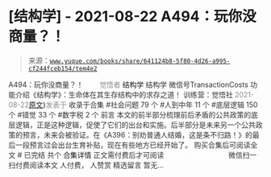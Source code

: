 # [结构学] - 2021-08-22 A494：玩你没商量？！

> 来源：[`www.yuque.com/books/share/641124b8-5f80-4d26-a995-cf244fceb154/tem4e2`](https://www.yuque.com/books/share/641124b8-5f80-4d26-a995-cf244fceb154/tem4e2)

<ne-p id="520f42f3293818f927861ebbd5b15da4_p_0" data-lake-id="520f42f3293818f927861ebbd5b15da4_p_0"><ne-text id="u70ea5e08" style="color: rgb(51, 51, 51);">A494：玩你没商量？！</ne-text></ne-p> <ne-p id="01cf540e74970c95848deae777a56927" data-lake-id="01cf540e74970c95848deae777a56927"><ne-text id="u89bf6394" ne-fontsize="12" style="color: rgb(255, 255, 255);">原创</ne-text><ne-text id="u88aa67f6" style="color: rgb(140, 140, 140);">觉悟者</ne-text> <ne-text id="uf4af893c" ne-fontsize="14">结构学</ne-text></ne-p> <ne-p id="58d1e007f5857725789e9efe2fef66df" data-lake-id="58d1e007f5857725789e9efe2fef66df"><ne-text id="u097a3521" ne-fontsize="14" ne-bold="true" style="color: rgb(51, 51, 51);">结构学</ne-text></ne-p> <ne-p id="7cdaa94e04e1d31ffa2774d966c3da38" data-lake-id="7cdaa94e04e1d31ffa2774d966c3da38"><ne-text id="u56c4bd4a" ne-fontsize="14" style="color: rgb(51, 51, 51);">微信号</ne-text><ne-text id="u852aea70" ne-fontsize="14" style="color: rgb(51, 51, 51);">TransactionCosts</ne-text></ne-p> <ne-p id="b5a763a03c01c30b8640414cc3a4d493" data-lake-id="b5a763a03c01c30b8640414cc3a4d493"><ne-text id="u61c366f0" ne-fontsize="14" style="color: rgb(51, 51, 51);">功能介绍</ne-text><ne-text id="uf5b816cb" ne-fontsize="14" style="color: rgb(51, 51, 51);">《结构学》：生命体在其生存结构中的求存之道！ 训练营：觉悟社</ne-text></ne-p> <ne-p id="c8da486ec9dc1ddb08638b7e443b946a" data-lake-id="c8da486ec9dc1ddb08638b7e443b946a"><ne-text id="ufa54a2ca" style="color: rgb(140, 140, 140);">2021-08-22</ne-text>[<ne-text id="u307f8157" ne-fontsize="14">原文</ne-text>](https://mp.weixin.qq.com/s?__biz=MzIzMDYwOTM0Mg==&mid=2247486230&idx=1&sn=5fa67e9065c3feae6264765838772136&chksm=e8b193c7dfc61ad15311f10ab8265d667f31cc2e11e404476afbc0310d6ee71e5f1167faf78f#rd))<ne-text id="ufcff3b46" ne-fontsize="14" style="color: rgb(140, 140, 140);">发表于</ne-text></ne-p> <ne-p id="20da20202d0385e715eddd01e848efc0" data-lake-id="20da20202d0385e715eddd01e848efc0"><ne-text id="ua07a356c" style="color: rgb(51, 51, 51);">收录于合集</ne-text></ne-p> <ne-p id="77a7d69471cded0bd1d1c65bf22f5818" data-lake-id="77a7d69471cded0bd1d1c65bf22f5818"><ne-text id="ud9b22520" style="color: rgb(51, 51, 51);">#社会问题 79 个</ne-text></ne-p> <ne-p id="2aab3f25307ad984ec09ee18bd0b2af9" data-lake-id="2aab3f25307ad984ec09ee18bd0b2af9"><ne-text id="u52cda965" style="color: rgb(51, 51, 51);">#人到中年 11 个</ne-text></ne-p> <ne-p id="fac3a7642c7bc2e1c1ce778ae09c5ff3" data-lake-id="fac3a7642c7bc2e1c1ce778ae09c5ff3"><ne-text id="u03a0c676" style="color: rgb(51, 51, 51);">#底层逻辑 150 个</ne-text></ne-p> <ne-p id="6fb0c7a4b74f2c455c716414be5cb3e3" data-lake-id="6fb0c7a4b74f2c455c716414be5cb3e3"><ne-text id="u95f407f3" style="color: rgb(51, 51, 51);">#错觉 33 个</ne-text></ne-p> <ne-p id="ec94069fe46931dec523108fa2896fd6" data-lake-id="ec94069fe46931dec523108fa2896fd6"><ne-text id="u2e88ac8a" style="color: rgb(51, 51, 51);">#数字税 2 个</ne-text></ne-p> <ne-p id="324d06da62f5f34a50ed565c62128490" data-lake-id="324d06da62f5f34a50ed565c62128490"><ne-text id="u4417b5fb" style="color: rgb(51, 51, 51);">前言</ne-text></ne-p> <ne-p id="0b5700329f8e545e03bdb418cc6a3fa5" data-lake-id="0b5700329f8e545e03bdb418cc6a3fa5"><ne-text id="ue3a5df18" style="color: rgb(51, 51, 51);">本文的前半部分梳理前后矛盾的公共政策的底层逻辑，正是这种逻辑，促使了它们的出台和实施。后半部分是未来另一个公共政策的预言，未来会被验证。在《A396：别劝普通人结婚，这是条不归路！》的最后一段预言过会出台生育补贴，现在有些地方已经开始了。</ne-text></ne-p> <ne-p id="a25851943a3952f231b0d96355911181" data-lake-id="a25851943a3952f231b0d96355911181" ne-alignment="center"><ne-text id="ub288fbb2" style="color: rgb(51, 51, 51);">购买合集后可阅读全文</ne-text></ne-p> <ne-p id="6577df249c3a3957ef9716a33d5a4029" data-lake-id="6577df249c3a3957ef9716a33d5a4029" ne-alignment="center"><ne-text id="uf63aedb2" style="color: rgb(51, 51, 51);">#</ne-text></ne-p> <ne-p id="1de632daf15c96c6fcf883edfaab98eb" data-lake-id="1de632daf15c96c6fcf883edfaab98eb" ne-alignment="center"><ne-text id="u1c65cb79" style="color: rgb(51, 51, 51);">已完结 共个</ne-text></ne-p> <ne-p id="8e270cbfb9f4d94cd816cc17be830051" data-lake-id="8e270cbfb9f4d94cd816cc17be830051" ne-alignment="center"><ne-text id="ua88279fc" ne-fontsize="16">合集详情</ne-text></ne-p> <ne-p id="49a040f30753c989055c97122bb83524" data-lake-id="49a040f30753c989055c97122bb83524" ne-alignment="center"><ne-text id="u24747c56" style="color: rgb(51, 51, 51);">正文需付费后才可阅读</ne-text></ne-p> <ne-p id="50f75a23bd70aaf9416eed67648f7557" data-lake-id="50f75a23bd70aaf9416eed67648f7557" ne-alignment="center"><ne-text id="ue2c2bb6f" style="color: rgb(255, 255, 255);">加载中</ne-text></ne-p> <ne-p id="cd8874a6a3ae771474dd68236b3b44e4" data-lake-id="cd8874a6a3ae771474dd68236b3b44e4" ne-alignment="center"><ne-text id="u7db89907" style="color: rgb(255, 255, 255);"> 微信豆购买</ne-text></ne-p> <ne-p id="5ec18d9aaec4098a3284f3898e481921" data-lake-id="5ec18d9aaec4098a3284f3898e481921" ne-alignment="center"><ne-text id="ud8211f46" style="color: rgb(51, 51, 51);">微信扫一扫付费阅读本文</ne-text></ne-p> <ne-p id="b04d7d3fda3579bcf6f76fba657751ac" data-lake-id="b04d7d3fda3579bcf6f76fba657751ac" ne-alignment="center"><ne-text id="u35f7dbe4" ne-fontsize="13" style="color: rgb(51, 51, 51);">人付费， 人赞赏</ne-text></ne-p> <ne-h3 id="4lk2R" data-lake-id="4lk2R"><ne-heading-ext><ne-heading-anchor></ne-heading-anchor><ne-heading-fold></ne-heading-fold></ne-heading-ext><ne-heading-content><ne-text id="u507ce0cd" ne-fontsize="16" style="color: rgb(51, 51, 51);">精选留言</ne-text></ne-heading-content></ne-h3> <ne-p id="5e8ce5795d879e0437f3ebe3b5935765" data-lake-id="5e8ce5795d879e0437f3ebe3b5935765"><ne-text id="ud7bb59bb" style="color: rgb(51, 51, 51);">暂无...</ne-text></ne-p>
